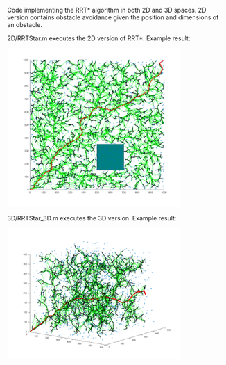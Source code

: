 Code implementing the RRT* algorithm in both 2D and 3D spaces. 2D version contains obstacle avoidance given the position and dimensions of an obstacle. 

2D/RRTStar.m executes the 2D version of RRT*.
Example result:

<img src="https://raw.githubusercontent.com/saihv/rrtstar/master/result.png" width="400">

3D/RRTStar_3D.m executes the 3D version.
Example result:

<img src="https://raw.githubusercontent.com/saihv/rrtstar/master/result3d.png" width="400">